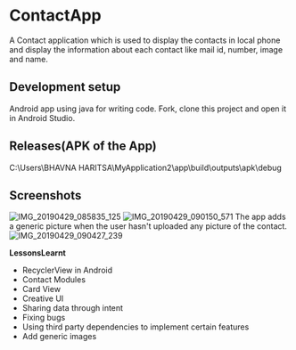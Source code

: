 # ContactApp
A Contact application which is used to display the contacts in local phone and display the information about each contact like mail id, number, image and name.


## Development setup
Android app using java for writing code. Fork, clone this project and open it in Android Studio.  

## Releases(APK of the App)
C:\Users\BHAVNA HARITSA\MyApplication2\app\build\outputs\apk\debug


## Screenshots
![IMG_20190429_085835_125](https://user-images.githubusercontent.com/37215508/56875419-7beb5080-6a5e-11e9-9721-b40726a3f0aa.jpg)
![IMG_20190429_090150_571](https://user-images.githubusercontent.com/37215508/56875434-8efe2080-6a5e-11e9-832f-2cc1a88a53b9.jpg)
The app adds a generic picture when the user hasn't uploaded any picture of the contact.
![IMG_20190429_090427_239](https://user-images.githubusercontent.com/37215508/56875443-9b827900-6a5e-11e9-9fca-b20689143cfd.jpg)


**LessonsLearnt**
* RecyclerView in Android
* Contact Modules
* Card View
* Creative UI
* Sharing data through intent
* Fixing bugs
* Using third party dependencies to implement certain features
* Add generic images
